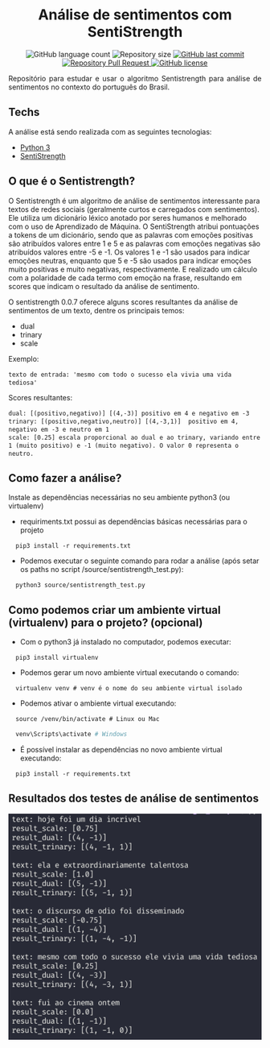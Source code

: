 <h1 align="center"> Análise de sentimentos com SentiStrength </h1>

<p align="center">
  <img alt="GitHub language count" src="https://img.shields.io/github/languages/count/LucasPereiraMiranda/sentiment-detection-with-sentistrength">

  <img alt="Repository size" src="https://img.shields.io/github/repo-size/LucasPereiraMiranda/sentiment-detection-with-sentistrength">
  
  <a href="https://github.com/LucasPereiraMiranda/sentiment-detection-with-sentistrength/commits/master">
    <img alt="GitHub last commit" src="https://img.shields.io/github/last-commit/LucasPereiraMiranda/sentiment-detection-with-sentistrength">
  </a>

  <a href="https://github.com/LucasPereiraMiranda/sentiment-detection-with-sentistrength/issues-pr/">
    <img alt="Repository Pull Request" src="https://img.shields.io/github/issues-pr/LucasPereiraMiranda/sentiment-detection-with-sentistrength">
  </a>

  <a href="https://github.com/LucasPereiraMiranda/sentiment-detection-with-sentistrength/issues">
    <img alt="GitHub license" src="https://img.shields.io/github/license/LucasPereiraMiranda/sentiment-detection-with-sentistrength">
  </a>
</p>

<p align="justify"> Repositório para estudar e usar o algoritmo Sentistrength para análise de sentimentos no contexto do português do Brasil. 
</p>

## Techs

A análise está sendo realizada com as seguintes tecnologias:

- [Python 3](https://www.python.org/)
- [SentiStrength](http://sentistrength.wlv.ac.uk/)

## O que é o Sentistrength?

O Sentistrength é um algoritmo de análise de sentimentos interessante para textos de redes sociais (geralmente curtos e carregados com sentimentos).
Ele utiliza um dicionário léxico anotado por seres humanos e melhorado com o uso de Aprendizado de Máquina. O SentiStrength atribui pontuações
a tokens de um dicionário, sendo que as palavras com emoções positivas são atribuídos valores entre 1 e 5 e as palavras com emoções negativas são
atribuídos valores entre -5 e -1. Os valores 1 e -1 são usados para indicar emoções neutras, enquanto que 5 e -5 são usados para indicar emoções
muito positivas e muito negativas, respectivamente. E realizado um cálculo com a polaridade de cada termo com emoção na frase, resultando em scores
que indicam o resultado da análise de sentimento.

O sentistrength 0.0.7 oferece alguns scores resultantes da análise de sentimentos de um texto, dentre os principais temos:

- dual
- trinary
- scale

Exemplo:

    texto de entrada: 'mesmo com todo o sucesso ela vivia uma vida tediosa'

Scores resultantes:

    dual: [(positivo,negativo)] [(4,-3)] positivo em 4 e negativo em -3
    trinary: [(positivo,negativo,neutro)] [(4,-3,1)]  positivo em 4, negativo em -3 e neutro em 1
    scale: [0.25] escala proporcional ao dual e ao trinary, variando entre 1 (muito positivo) e -1 (muito negativo). O valor 0 representa o neutro.

## Como fazer a análise?

Instale as dependências necessárias no seu ambiente python3 (ou virtualenv)

- requiriments.txt possui as dependências básicas necessárias para o projeto

```shell
  pip3 install -r requirements.txt
```

- Podemos executar o seguinte comando para rodar a análise (após setar os paths no script /source/sentistrength_test.py):

```shell
  python3 source/sentistrength_test.py
```

## Como podemos criar um ambiente virtual (virtualenv) para o projeto? (opcional)

- Com o python3 já instalado no computador, podemos executar:

```shell
  pip3 install virtualenv
```

- Podemos gerar um novo ambiente virtual executando o comando:

```shell
  virtualenv venv # venv é o nome do seu ambiente virtual isolado
```

- Podemos ativar o ambiente virtual executando:

```shell
  source /venv/bin/activate # Linux ou Mac
```

```powershell
  venv\Scripts\activate # Windows
```

- É possível instalar as dependências no novo ambiente virtual executando:

```shell
  pip3 install -r requirements.txt
```

## Resultados dos testes de análise de sentimentos

<img alt="Results" title="#results" src=".github/results.png" width="600px" />
